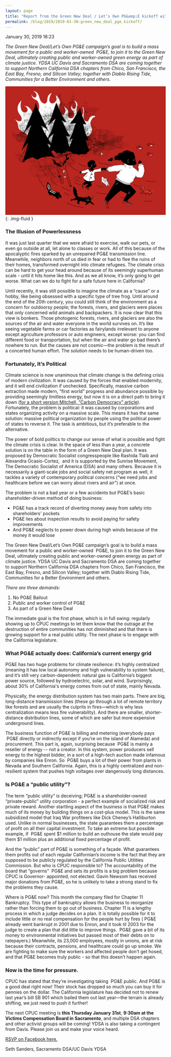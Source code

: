 ```yaml
---
layout: page
title: "Report from the Green New Deal / Let’s Own PG&amp;E kickoff with East Bay DSA - Democratic Socialists of America, Sacramento"
permalink: /blog/2019/2019-01-30-green_new_deal_pge_kickoff/
---
```

January 30, 2019 18:23

*The Green New Deal/Let’s Own PG&E campaign’s goal is to build a mass movement for a public and worker-owned  PG&E, to join it to the Green New Deal, ultimately creating public and worker-owned green energy as part of climate justice. YDSA UC Davis and Sacramento DSA are coming together to support Northern California DSA chapters from Chico, San Francisco, the East Bay, Fresno, and Silicon Valley; together with Diablo Rising Tide, Communities for a Better Environment and others.*

![](/assets/images/sacramentodsa_pages_453_attachments_original_1548871037_Family_running_from_forest.png){: .img-fluid }

### **The Illusion of Powerlessness**

It was just last quarter that we were afraid to exercise, walk our pets, or even go outside at all, let alone to classes or work. All of this because of the apocalyptic fires sparked by an unrepaired PG&E transmission line. Meanwhile, neighbors north of us died in fear or had to flee the ruins of their homes, transformed overnight into climate refugees. The climate crisis can be hard to get your head around because of its seemingly superhuman scale - until it hits home like this. And as we all know, it’s only going to get worse. What can we do to fight for a safe future here in California?

Until recently, it was still possible to imagine the climate as a “cause” or a hobby, like being obsessed with a specific type of tree frog. Until around the end of the 20th century, you could still think of the environment as a concern for outdoorsy people; the forests, rivers, and glaciers were places that only concerned wild animals and backpackers. It is now clear that this view is bonkers. Those photogenic forests, rivers, and glaciers are also the sources of the air and water everyone in the world survives on. It’s like seeing vegetable farms or car factories as fairylands irrelevant to anyone except agriculture professors or auto engineers, except worse: you can find different food or transportation, but when the air and water go bad there’s nowhere to run. But the causes are not cosmic—the problem is the result of a concerted human effort. The solution needs to be human-driven too.

### **Fortunately, It’s Political**

Climate science is now unanimous that climate change is the defining crisis of modern civilization. It was caused by the forces that enabled modernity, and it will end civilization if unchecked. Specifically, massive carbon extraction made modern, “first world” progress and abundance possible by providing seemingly limitless energy, but now it is on a direct path to bring it down ([for a short version Mitchell, “Carbon Democracy” article](https://www.tandfonline.com/doi/abs/10.1080/03085140903020598)). Fortunately, the problem is political: it was caused by corporations and states organizing activity on a massive scale. This means it has the same solution: massive political organization by people using the political power of states to reverse it. The task is ambitious, but it’s preferable to the alternative.

The power of bold politics to change our sense of what is possible and fight the climate crisis is clear. In the space of less than a year, a concrete solution is on the table in the form of a Green New Deal plan. It was proposed by Democratic Socialist congresspeople like Rashida Tlaib and Alexandra Ocasio-Cortez,  and it is supported by the Sunrise Movement, The Democratic Socialist of America (DSA) and many others. Because it is necessarily a giant-scale jobs and social safety net program as well, it tackles a variety of contemporary political concerns (“we need jobs and healthcare before we can worry about rivers and air”) at once.

The problem is not a bad year or a few accidents but PG&E’s basic shareholder-driven method of doing business:

* PG&E has a track record of diverting money away from safety into shareholders' pockets
* PG&E lies about inspection results to avoid paying for safety improvements
* And PG&E neglects to power down during high winds because of the money it would lose

  
The Green New Deal/Let’s Own PG&E campaign’s goal is to build a mass movement for a public and worker-owned  PG&E, to join it to the Green New Deal, ultimately creating public and worker-owned green energy as part of climate justice. YDSA UC Davis and Sacramento DSA are coming together to support Northern California DSA chapters from Chico, San Francisco, the East Bay, Fresno, and Silicon Valley; together with Diablo Rising Tide, Communities for a Better Environment and others.

*There are three demands:*

1. No PG&E Bailout
2. Public and worker control of PG&E
3. As part of a Green New Deal

The immediate goal is the first phase, which is in full swing: regularly showing up to CPUC meetings to let them know that the outrage at the destruction of entire communities has not diminished and that there is growing support for a real public utility. The next phase is to engage with the California legislature.

### **What PG&E actually does: California’s current energy grid**

PG&E has two huge problems for climate resilience: it’s highly centralized (meaning it has low local autonomy and high vulnerability to system failure), and it’s still very carbon-dependent: natural gas is California’s biggest power source, followed by hydroelectric, solar, and wind. Surprisingly, about 30% of California's energy comes from out of state, mainly Nevada.

Physically, the energy distribution system has two main parts. There are big, long-distance transmission lines (these go through a lot of remote territory like forests and are usually the culprits in fires—which is why less centralization means less fire vulnerability). And there are smaller, shorter-distance distribution lines, some of which are safer but more expensive underground lines.

The business function of PG&E is billing and metering (everybody pays  PG&E directly or indirectly except if you're on the island of Alameda) and procurement. This part is, again, surprising because  PG&E is mainly a reseller of energy -- not a creator. In this system, power producers sell energy to the highest bidder, in a sort of a high-tech auction made infamous by companies like Enron. So  PG&E buys a lot of their power from plants in Nevada and Southern California. Again, this is a highly centralized and non-resilient system that pushes high voltages over dangerously long distances.

### **Is PG&E a “public utility”?**

The term “public utility” is deceiving; PG&E is a shareholder-owned “private-public” utility corporation - a perfect example of socialized risk and private reward. Another startling aspect of the business is that PG&E makes much of its money by building things on a cost-plus model. This is the same subsidized model that Iraq War profiteers like Dick Cheney’s Halliburton used. Unlike in normal businesses, the state guarantees them a percentage of profit on all their capital investment. To take an extreme but possible example, if  PG&E spent $1 million to build an outhouse the state would pay them $1 million plus an additional fixed percentage of profit.

And the “public” part of PG&E is something of a façade. What guarantees them profits out of each regular Californian’s income is the fact that they are supposed to be publicly regulated by the California Public Utilities Commission. But who is CPUC responsible to? The accountability of the board that “governs”  PG&E and sets its profits is a big problem because CPUC is Governor- appointed, not elected. Gavin Newsom has received major donations from PG&E, so he is unlikely to take a strong stand to fix the problems they cause.

Where is PG&E now? This month the company filed for Chapter 11 Bankruptcy. This type of bankruptcy allows the business to reorganize rather than forcing them to go out of business. Chapter 11 is a lengthy process in which a judge decides on a plan. It is totally possible for it to include little or no real compensation for the people hurt by fires ( PG&E already went bankrupt in 2001 due to Enron, and it took til 2003 for the judge to create a plan that did little to improve things.  PG&E gave a bit of its money to environmental initiatives but passed most of their debts on to ratepayers.) Meanwhile, its 23,000 employees, mostly in unions, are at risk because their contracts, pensions, and healthcare could go up smoke. We are fighting to make sure the workers and affected people don't get hosed, and that PG&E becomes truly public - so that this doesn’t happen again.

### **Now is the time for pressure.**

CPUC has stated that they're investigating taking  PG&E public. And PG&E is a good deal right now! Their stock has dropped so much you can buy it for pennies on the dollar. The California legislature has decided not to renew last year’s bill SB 901 which bailed them out last year—the terrain is already shifting, we just need to push it further!

The next CPUC meeting is **this Thursday January 31st**, **9:30am at the Victims Compensation Board in Sacramento**, and multiple DSA chapters and other activist groups will be coming! YDSA is also taking a contingent from Davis. Please join us and make your voice heard.

[RSVP on Facebook here.](https://www.facebook.com/events/284622768899393/)

Seth Sanders, Sacramento DSA/UC Davis YDSA
